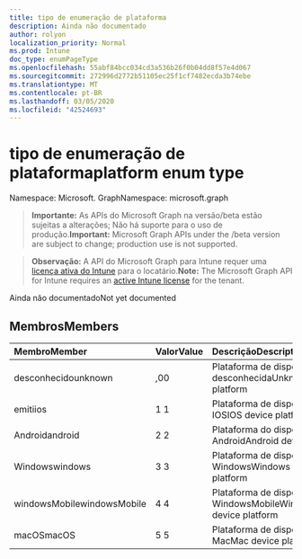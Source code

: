```yaml
---
title: tipo de enumeração de plataforma
description: Ainda não documentado
author: rolyon
localization_priority: Normal
ms.prod: Intune
doc_type: enumPageType
ms.openlocfilehash: 55abf84bcc034cd3a536b26f0b04dd8f57e4d067
ms.sourcegitcommit: 272996d2772b51105ec25f1cf7482ecda3b74ebe
ms.translationtype: MT
ms.contentlocale: pt-BR
ms.lasthandoff: 03/05/2020
ms.locfileid: "42524693"
---
```

# <a name="platform-enum-type"></a><span data-ttu-id="2ca71-103">tipo de enumeração de plataforma</span><span class="sxs-lookup"><span data-stu-id="2ca71-103">platform enum type</span></span>

<span data-ttu-id="2ca71-104">Namespace: Microsoft. Graph</span><span class="sxs-lookup"><span data-stu-id="2ca71-104">Namespace: microsoft.graph</span></span>

> <span data-ttu-id="2ca71-105">**Importante:** As APIs do Microsoft Graph na versão/beta estão sujeitas a alterações; Não há suporte para o uso de produção.</span><span class="sxs-lookup"><span data-stu-id="2ca71-105">**Important:** Microsoft Graph APIs under the /beta version are subject to change; production use is not supported.</span></span>

> <span data-ttu-id="2ca71-106">**Observação:** A API do Microsoft Graph para Intune requer uma [licença ativa do Intune](https://go.microsoft.com/fwlink/?linkid=839381) para o locatário.</span><span class="sxs-lookup"><span data-stu-id="2ca71-106">**Note:** The Microsoft Graph API for Intune requires an [active Intune license](https://go.microsoft.com/fwlink/?linkid=839381) for the tenant.</span></span>

<span data-ttu-id="2ca71-107">Ainda não documentado</span><span class="sxs-lookup"><span data-stu-id="2ca71-107">Not yet documented</span></span>

## <a name="members"></a><span data-ttu-id="2ca71-108">Membros</span><span class="sxs-lookup"><span data-stu-id="2ca71-108">Members</span></span>
|<span data-ttu-id="2ca71-109">Membro</span><span class="sxs-lookup"><span data-stu-id="2ca71-109">Member</span></span>|<span data-ttu-id="2ca71-110">Valor</span><span class="sxs-lookup"><span data-stu-id="2ca71-110">Value</span></span>|<span data-ttu-id="2ca71-111">Descrição</span><span class="sxs-lookup"><span data-stu-id="2ca71-111">Description</span></span>|
|:---|:---|:---|
|<span data-ttu-id="2ca71-112">desconhecido</span><span class="sxs-lookup"><span data-stu-id="2ca71-112">unknown</span></span>|<span data-ttu-id="2ca71-113">,0</span><span class="sxs-lookup"><span data-stu-id="2ca71-113">0</span></span>|<span data-ttu-id="2ca71-114">Plataforma de dispositivo desconhecida</span><span class="sxs-lookup"><span data-stu-id="2ca71-114">Unknown device platform</span></span>|
|<span data-ttu-id="2ca71-115">emiti</span><span class="sxs-lookup"><span data-stu-id="2ca71-115">ios</span></span>|<span data-ttu-id="2ca71-116">1 </span><span class="sxs-lookup"><span data-stu-id="2ca71-116">1</span></span>|<span data-ttu-id="2ca71-117">Plataforma de dispositivo IOS</span><span class="sxs-lookup"><span data-stu-id="2ca71-117">IOS device platform</span></span>|
|<span data-ttu-id="2ca71-118">Android</span><span class="sxs-lookup"><span data-stu-id="2ca71-118">android</span></span>|<span data-ttu-id="2ca71-119">2 </span><span class="sxs-lookup"><span data-stu-id="2ca71-119">2</span></span>|<span data-ttu-id="2ca71-120">Plataforma do dispositivo Android</span><span class="sxs-lookup"><span data-stu-id="2ca71-120">Android device platform</span></span>|
|<span data-ttu-id="2ca71-121">Windows</span><span class="sxs-lookup"><span data-stu-id="2ca71-121">windows</span></span>|<span data-ttu-id="2ca71-122">3 </span><span class="sxs-lookup"><span data-stu-id="2ca71-122">3</span></span>|<span data-ttu-id="2ca71-123">Plataforma de dispositivo do Windows</span><span class="sxs-lookup"><span data-stu-id="2ca71-123">Windows device platform</span></span>|
|<span data-ttu-id="2ca71-124">windowsMobile</span><span class="sxs-lookup"><span data-stu-id="2ca71-124">windowsMobile</span></span>|<span data-ttu-id="2ca71-125">4 </span><span class="sxs-lookup"><span data-stu-id="2ca71-125">4</span></span>|<span data-ttu-id="2ca71-126">Plataforma de dispositivo WindowsMobile</span><span class="sxs-lookup"><span data-stu-id="2ca71-126">WindowsMobile device platform</span></span>|
|<span data-ttu-id="2ca71-127">macOS</span><span class="sxs-lookup"><span data-stu-id="2ca71-127">macOS</span></span>|<span data-ttu-id="2ca71-128">5 </span><span class="sxs-lookup"><span data-stu-id="2ca71-128">5</span></span>|<span data-ttu-id="2ca71-129">Plataforma de dispositivo Mac</span><span class="sxs-lookup"><span data-stu-id="2ca71-129">Mac device platform</span></span>|



